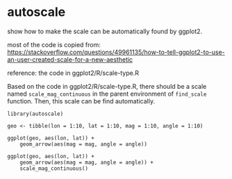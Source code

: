 # autoscale
show how to make the scale can be automatically found by ggplot2.

most of the code is copied from:  
https://stackoverflow.com/questions/49961135/how-to-tell-ggplot2-to-use-an-user-created-scale-for-a-new-aesthetic

reference:
the code in ggplot2/R/scale-type.R

Based on the code in ggplot2/R/scale-type.R, there should be a scale named `scale_mag_continuous` in the parent environment of `find_scale` function. Then, this scale can be find automatically.

```
library(autoscale)

geo <- tibble(lon = 1:10, lat = 1:10, mag = 1:10, angle = 1:10)

ggplot(geo, aes(lon, lat)) +
    geom_arrow(aes(mag = mag, angle = angle))

ggplot(geo, aes(lon, lat)) +
    geom_arrow(aes(mag = mag, angle = angle)) +
    scale_mag_continuous()
```
